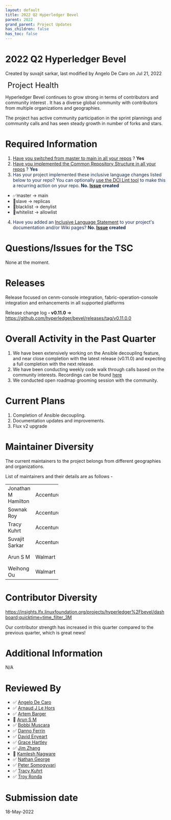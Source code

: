 ```yaml
---
layout: default
title: 2022 Q2 Hyperledger Bevel
parent: 2022
grand_parent: Project Updates
has_children: false
has_toc: false
---
```


# 2022 Q2 Hyperledger Bevel

Created by suvajit sarkar, last modified by Angelo De Caro on Jul 21, 2022

<span style="letter-spacing: 0.0px;font-size: 24.0px;"> Project Health</span>

Hyperledger Bevel continues to grow strong in terms of contributors and
community interest . It has a diverse global community with contributors
from multiple organizations and geographies.

The project has active community participation in the sprint plannings
and community calls and has seen steady growth in number of forks and
stars.

# Required Information

1.  <span style="color: rgb(68,68,68);"> <a href="https://wiki.hyperledger.org/display/TSC/Projects+have+two+quarters+to+comply+with+common+repo+structure?focusedCommentId=41591637#comment-41591637" rel="nofollow">Have you switched from master to main in all your
repos</a> </span> <span style="letter-spacing: 0.0px;">? **Yes**</span>
2.  <span class="placeholder-inline-tasks" style="color: rgb(23,43,77);text-decoration: none;"> <span style="color: rgb(68,68,68);">
<a href="https://tsc.hyperledger.org/repository-structure.html" class="external-link" rel="nofollow">Have you implemented the Common
Repository Structure in all your repos</a> </span> </span> <span style="color: rgb(23,43,77);text-decoration: none;">? **Yes**</span>
3.  <span style="color: rgb(23,43,77);text-decoration: none;"> <span style="color: rgb(23,43,77);">Has your project implemented these
inclusive language changes listed below to your repo? You can
optionally
<a href="https://github.com/petermetz/gh-action-dci-lint#usage" class="external-link" rel="nofollow">use the DCI Lint tool</a> to
make this a recurring action on your repo. **No.
<a href="https://github.com/hyperledger/bevel/issues/1949" class="external-link" rel="nofollow">Issue</a> created**</span> </span>
-   ✅master → main
-   🔲slave → replicas
-   🔲blacklist → denylist
-   🔲whitelist → allowlist
4.  <span style="color: rgb(23,43,77);text-decoration: none;"> <span style="color: rgb(23,43,77);">Have you added an <a href="https://wiki.hyperledger.org/display/TSC/Inclusive+Language+Example" rel="nofollow">Inclusive Language Statement</a> to your project's
documentation and/or Wiki pages? **No.
<a href="https://github.com/hyperledger/bevel/issues/1948" class="external-link" rel="nofollow">Issue</a> created**</span> </span>

# Questions/Issues for the TSC

None at the moment.

# Releases

Release focused on cenm-console integration, fabric-operation-console
integration and enhancements in all supported platforms

Release change log **- v0.11.0** =&gt;
<a href="https://github.com/hyperledger/bevel/releases/tag/v0.11.0.0" class="external-link" rel="nofollow">https://github.com/hyperledger/bevel/releases/tag/v0.11.0.0</a>

# Overall Activity in the Past Quarter

1.  We have been extensively working on the Ansible decoupling feature,
and near close completion with the latest release (v0.11.0) and
expecting a full completion with the next release.
2.  We have been conducting weekly code walk through calls based on the
community interests. Recordings can be found
<a href="https://wiki.hyperledger.org/display/BEV/Code+Walk-through" rel="nofollow">here</a>
3.  We conducted open roadmap grooming session with the community.



# Current Plans

1.  Completion of Ansible decoupling.
2.  Documentation updates and improvements.
3.  Flux v2 upgrade

# Maintainer Diversity

The current maintainers to the project belongs from different
geographies and organizations.

List of maintainers and their details are as follows -

<table class="relative-table wrapped confluenceTable" style="width: 33.026%;">
<tbody>
<tr class="odd">
<td class="confluenceTd">Jonathan M Hamilton</td>
<td class="confluenceTd">Accenture</td>
<td class="confluenceTd">North America</td>
</tr>
<tr class="even">
<td class="confluenceTd">Sownak Roy</td>
<td class="confluenceTd">Accenture</td>
<td class="confluenceTd">UK</td>
</tr>
<tr class="odd">
<td class="confluenceTd">Tracy Kuhrt</td>
<td class="confluenceTd">Accenture</td>
<td class="confluenceTd">North America</td>
</tr>
<tr class="even">
<td class="confluenceTd">Suvajit Sarkar</td>
<td class="confluenceTd">Accenture</td>
<td class="confluenceTd">South Asia</td>
</tr>
<tr class="odd">
<td class="confluenceTd">Arun S M</td>
<td class="confluenceTd">Walmart</td>
<td class="confluenceTd">South Asia</td>
</tr>
<tr class="even">
<td class="confluenceTd">Weihong Ou</td>
<td class="confluenceTd">Walmart</td>
<td class="confluenceTd">North America</td>
</tr>
</tbody>
</table>



# Contributor Diversity

<a href="https://insights.lfx.linuxfoundation.org/projects/hyperledger%2Fbevel/dashboard;quicktime=time_filter_3M" class="external-link" rel="nofollow">https://insights.lfx.linuxfoundation.org/projects/hyperledger%2Fbevel/dashboard;quicktime=time_filter_3M</a>

Our contributor strength has increased in this quarter compared to the
previous quarter, which is great news!

# Additional Information

N/A

# Reviewed By

-   ✅ <span class="placeholder-inline-tasks">
<a href="https://wiki.hyperledger.org/display/~angelo.decaro" class="confluence-userlink user-mention" data-username="angelo.decaro" data-linked-resource-id="16327529" data-linked-resource-version="1" data-linked-resource-type="userinfo" data-base-url="https://wiki.hyperledger.org">Angelo De Caro</a></span>
-   ✅ <span class="placeholder-inline-tasks">
<a href="https://wiki.hyperledger.org/display/~lehors" class="confluence-userlink user-mention" data-username="lehors" data-linked-resource-id="2394240" data-linked-resource-version="1" data-linked-resource-type="userinfo" data-base-url="https://wiki.hyperledger.org">Arnaud J Le Hors</a></span>
-   ✅ <span class="placeholder-inline-tasks">
<a href="https://wiki.hyperledger.org/display/~C0rWin" class="confluence-userlink user-mention" data-username="C0rWin" data-linked-resource-id="13865321" data-linked-resource-version="1" data-linked-resource-type="userinfo" data-base-url="https://wiki.hyperledger.org">Artem Barger</a></span>
-   🔲 <span class="placeholder-inline-tasks">
<a href="https://wiki.hyperledger.org/display/~arsulegai" class="confluence-userlink user-mention" data-username="arsulegai" data-linked-resource-id="6427759" data-linked-resource-version="2" data-linked-resource-type="userinfo" data-base-url="https://wiki.hyperledger.org">Arun S M</a> </span>
-   ✅ <span class="placeholder-inline-tasks">
<a href="https://wiki.hyperledger.org/display/~Bobbijn" class="confluence-userlink user-mention" data-username="Bobbijn" data-linked-resource-id="2393198" data-linked-resource-version="2" data-linked-resource-type="userinfo" data-base-url="https://wiki.hyperledger.org">Bobbi Muscara</a></span>
-   ✅ <span class="placeholder-inline-tasks">
<a href="https://wiki.hyperledger.org/display/~shemnon" class="confluence-userlink user-mention" data-username="shemnon" data-linked-resource-id="20022118" data-linked-resource-version="2" data-linked-resource-type="userinfo" data-base-url="https://wiki.hyperledger.org">Danno Ferrin</a>  </span>
-   ✅ <span class="placeholder-inline-tasks">
<a href="https://wiki.hyperledger.org/display/~denyeart" class="confluence-userlink user-mention" data-username="denyeart" data-linked-resource-id="2392864" data-linked-resource-version="1" data-linked-resource-type="userinfo" data-base-url="https://wiki.hyperledger.org">David Enyeart</a></span>
-   ✅ <span class="placeholder-inline-tasks">
<a href="https://wiki.hyperledger.org/display/~grace.hartley" class="confluence-userlink user-mention" data-username="grace.hartley" data-linked-resource-id="16324128" data-linked-resource-version="1" data-linked-resource-type="userinfo" data-base-url="https://wiki.hyperledger.org">Grace Hartley</a></span>
-   ✅ <span class="placeholder-inline-tasks">
<a href="https://wiki.hyperledger.org/display/~jimthematrix" class="confluence-userlink user-mention" data-username="jimthematrix" data-linked-resource-id="58854075" data-linked-resource-version="1" data-linked-resource-type="userinfo" data-base-url="https://wiki.hyperledger.org">Jim Zhang</a> </span>
-   🔲 <span class="placeholder-inline-tasks">
<a href="https://wiki.hyperledger.org/display/~knagware9" class="confluence-userlink user-mention" data-username="knagware9" data-linked-resource-id="2393468" data-linked-resource-version="1" data-linked-resource-type="userinfo" data-base-url="https://wiki.hyperledger.org">Kamlesh Nagware</a></span>
-   ✅ <span class="placeholder-inline-tasks">
<a href="https://wiki.hyperledger.org/display/~nage" class="confluence-userlink user-mention" data-username="nage" data-linked-resource-id="2393038" data-linked-resource-version="1" data-linked-resource-type="userinfo" data-base-url="https://wiki.hyperledger.org">Nathan George</a></span>
-   ✅ <span class="placeholder-inline-tasks">
<a href="https://wiki.hyperledger.org/display/~gl7doqu97svck56tzyjzzhxj" class="confluence-userlink user-mention" data-username="gl7doqu97svck56tzyjzzhxj" data-linked-resource-id="24779271" data-linked-resource-version="1" data-linked-resource-type="userinfo" data-base-url="https://wiki.hyperledger.org">Peter Somogyvari</a></span>
-   ✅ <span class="placeholder-inline-tasks">
<a href="https://wiki.hyperledger.org/display/~tkuhrt" class="confluence-userlink user-mention" data-username="tkuhrt" data-linked-resource-id="1180151" data-linked-resource-version="2" data-linked-resource-type="userinfo" data-base-url="https://wiki.hyperledger.org">Tracy Kuhrt</a> </span>
-   ✅ <span class="placeholder-inline-tasks">
<a href="https://wiki.hyperledger.org/display/~troyronda" class="confluence-userlink user-mention" data-username="troyronda" data-linked-resource-id="9110618" data-linked-resource-version="2" data-linked-resource-type="userinfo" data-base-url="https://wiki.hyperledger.org">Troy Ronda</a> </span>

# <span class="placeholder-inline-tasks">Submission date </span>

<span class="placeholder-inline-tasks"> 18-May-2022 </span>






